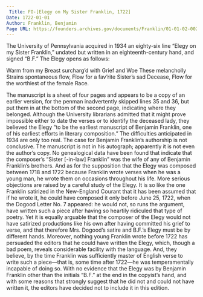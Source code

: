```yaml
---
 Title: FO-[Elegy on My Sister Franklin, 1722]
Date: 1722-01-01
Author: Franklin, Benjamin
Page URL: https://founders.archives.gov/documents/Franklin/01-01-02-0022
---
```


The University of Pennsylvania acquired in 1934 an eighty-six line “Elegy on my Sister Franklin,” undated but written in an eighteenth-century hand, and signed “B.F.” The Elegy opens as follows:

Warm from my Breast surcharg’d with Grief and Woe
These melancholly Strains spontaneous flow,
Flow for a fav’rite Sister’s sad Decease,
Flow for the worthiest of the female Race.

The manuscript is a sheet of four pages and appears to be a copy of an earlier version, for the penman inadvertently skipped lines 35 and 36, but put them in at the bottom of the second page, indicating where they belonged. Although the University librarians admitted that it might prove impossible either to date the verses or to identify the deceased lady, they believed the Elegy “to be the earliest manuscript of Benjamin Franklin, one of his earliest efforts in literary composition.”
The difficulties anticipated in 1934 are only too real. The case for Benjamin Franklin’s authorship is not conclusive. The manuscript is not in his autograph; apparently it is not even the author’s copy. No genealogical data have been found that indicate that the composer’s “Sister [-in-law] Franklin” was the wife of any of Benjamin Franklin’s brothers. And as for the supposition that the Elegy was composed between 1718 and 1722 because Franklin wrote verses when he was a young man, he wrote them on occasions throughout his life.
More serious objections are raised by a careful study of the Elegy. It is so like the one Franklin satirized in the New-England Courant that it has been assumed that if he wrote it, he could have composed it only before June 25, 1722, when the Dogood Letter No. 7 appeared: he would not, so runs the argument, have written such a piece after having so heartily ridiculed that type of poetry. Yet it is equally arguable that the composer of the Elegy would not have satirized productions like his own after having committed his grief to verse, and that therefore Mrs. Dogood’s satire and B.F.’s Elegy must be by different hands. Moreover, nothing young Franklin wrote before 1722 has persuaded the editors that he could have written the Elegy, which, though a bad poem, reveals considerable facility with the language. And, they believe, by the time Franklin was sufficiently master of English verse to write such a piece—that is, some time after 1722—he was temperamentally incapable of doing so.
With no evidence that the Elegy was by Benjamin Franklin other than the initials “B.F.” at the end in the copyist’s hand, and with some reasons that strongly suggest that he did not and could not have written it, the editors have decided not to include it in this edition.

